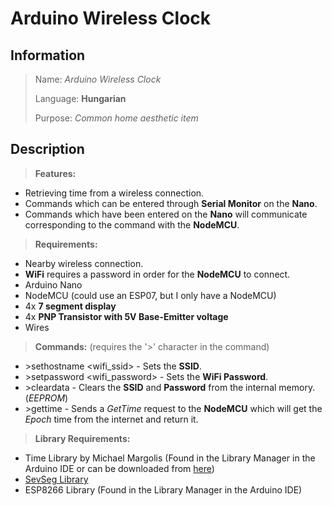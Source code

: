 
# Arduino Wireless Clock

## **Information**

>Name: *Arduino Wireless Clock*
>
>Language: **Hungarian**
>
>Purpose: *Common home aesthetic item*

## **Description**

>**Features:**
 - Retrieving time from a wireless connection.
 - Commands which can be entered through **Serial Monitor** on the **Nano**.
 - Commands which have been entered on the **Nano** will communicate corresponding to the command with the **NodeMCU**.
>**Requirements:**
 - Nearby wireless connection.
 - **WiFi** requires a password in order for the **NodeMCU** to connect.
 - Arduino Nano
 - NodeMCU (could use an ESP07, but I only have a NodeMCU)
 - 4x **7 segment display**
 - 4x **PNP Transistor with 5V Base-Emitter voltage**
 - Wires
>**Commands:** (requires the '>' character in the command)
 - \>sethostname \<wifi_ssid> - Sets the **SSID**.
 - \>setpassword \<wifi_password> - Sets the **WiFi Password**.
 - \>cleardata - Clears the **SSID** and **Password** from the internal memory. (*EEPROM*) 
 - \>gettime - Sends a *GetTime* request to the **NodeMCU** which will get the *Epoch* time from the internet and return it.
>**Library Requirements:**
 - Time Library by Michael Margolis (Found in the Library Manager in the Arduino IDE or can be downloaded from [here](https://github.com/PaulStoffregen/Time))
 - [SevSeg Library](https://github.com/DeanIsMe/SevSeg)
 - ESP8266 Library (Found in the Library Manager in the Arduino IDE)
